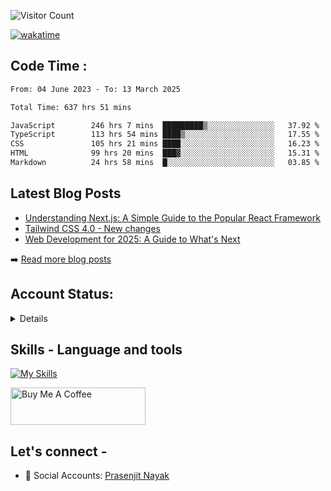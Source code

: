 <div>

![Visitor Count](https://profile-counter.glitch.me/StarKnightt/count.svg)



[![wakatime](https://wakatime.com/badge/user/d27d27da-dc32-4c1b-a703-f654f4050105.svg)](https://wakatime.com/@d27d27da-dc32-4c1b-a703-f654f405010)

</div>  

## Code Time : 
<!--START_SECTION:waka-->

```txt
From: 04 June 2023 - To: 13 March 2025

Total Time: 637 hrs 51 mins

JavaScript        246 hrs 7 mins  █████████▒░░░░░░░░░░░░░░░   37.92 %
TypeScript        113 hrs 54 mins ████▒░░░░░░░░░░░░░░░░░░░░   17.55 %
CSS               105 hrs 21 mins ████░░░░░░░░░░░░░░░░░░░░░   16.23 %
HTML              99 hrs 20 mins  ███▓░░░░░░░░░░░░░░░░░░░░░   15.31 %
Markdown          24 hrs 58 mins  █░░░░░░░░░░░░░░░░░░░░░░░░   03.85 %
```

<!--END_SECTION:waka-->

## Latest Blog Posts
<!-- BLOG-POSTS:START -->
- [Understanding Next.js: A Simple Guide to the Popular React Framework](https://github.com/StarKnightt/prasendev/blog/next-js-workflow)
- [Tailwind CSS 4.0 - New changes](https://github.com/StarKnightt/prasendev/blog/tailwindcss-4.0)
- [Web Development for 2025: A Guide to What's Next](https://github.com/StarKnightt/prasendev/blog/web-development-2025)

➡️ [Read more blog posts](https://prasen.dev/blog)
<!-- BLOG-POSTS:END -->

## Account Status:
<details>
  
[![StarKnightt's GitHub | Stats](https://stats.quira.sh/StarKnightt/github?theme=dark)](https://quira.sh?utm_source=widgets&utm_campaign=StarKnightt)

</details>

## Skills - Language and tools
[![My Skills](https://skillicons.dev/icons?i=react,html,css,javascript,nodejs,expressjs,mongo,typescript,next,tailwind,pug,git,github,vscode,linux,discord&theme=light)](https://skillicons.dev)
<!--social stats -->

<a href="https://www.buymeacoffee.com/prasen" target="_blank"><img src="https://cdn.buymeacoffee.com/buttons/v2/default-yellow.png" alt="Buy Me A Coffee" style="height: 60px !important;width: 216px !important;" ></a>

## Let's connect -
- 💼 Social Accounts: [Prasenjit Nayak](https://prasen.dev) <br>

<!-- End of the README files :) --!>
